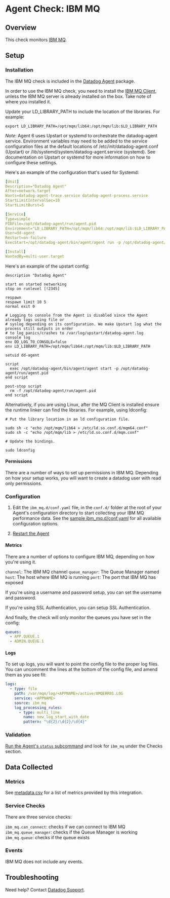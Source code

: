 # Agent Check: IBM MQ

## Overview

This check monitors [IBM MQ][1].

## Setup

### Installation

The IBM MQ check is included in the [Datadog Agent][2] package.

In order to use the IBM MQ check, you need to install the [IBM MQ Client][3], unless the IBM MQ server is already installed on the box. Take note of where you installed it.

Update your LD_LIBRARY_PATH to include the location of the libraries. For example:

```
export LD_LIBRARY_PATH=/opt/mqm/lib64:/opt/mqm/lib:$LD_LIBRARY_PATH
```

*Note*: Agent 6 uses Upstart or systemd to orchestrate the datadog-agent service. Environment variables may need to be added to the service configuration files at the default locations of /etc/init/datadog-agent.conf (Upstart) or /lib/systemd/system/datadog-agent.service (systemd). See documentation on Upstart or systemd for more information on how to configure these settings.

Here's an example of the configuration that's used for Systemd:

```yaml
[Unit]
Description="Datadog Agent"
After=network.target
Wants=datadog-agent-trace.service datadog-agent-process.service
StartLimitIntervalSec=10
StartLimitBurst=5

[Service]
Type=simple
PIDFile=/opt/datadog-agent/run/agent.pid
Environment="LD_LIBRARY_PATH=/opt/mqm/lib64:/opt/mqm/lib:$LD_LIBRARY_PATH"
User=dd-agent
Restart=on-failure
ExecStart=/opt/datadog-agent/bin/agent/agent run -p /opt/datadog-agent/run/agent.pid

[Install]
WantedBy=multi-user.target
```

Here's an example of the upstart config:

```
description "Datadog Agent"

start on started networking
stop on runlevel [!2345]

respawn
respawn limit 10 5
normal exit 0

# Logging to console from the Agent is disabled since the Agent already logs using file or
# syslog depending on its configuration. We make Upstart log what the process still outputs in order
# to log panics/crashes to /var/log/upstart/datadog-agent.log
console log
env DD_LOG_TO_CONSOLE=false
env LD_LIBRARY_PATH=/opt/mqm/lib64:/opt/mqm/lib:$LD_LIBRARY_PATH

setuid dd-agent

script
  exec /opt/datadog-agent/bin/agent/agent start -p /opt/datadog-agent/run/agent.pid
end script

post-stop script
  rm -f /opt/datadog-agent/run/agent.pid
end script
```

Alternatively, if you are using Linux, after the MQ Client is installed ensure the runtime linker can find the libraries. For example, using ldconfig:

```
# Put the library location in an ld configuration file.

sudo sh -c "echo /opt/mqm/lib64 > /etc/ld.so.conf.d/mqm64.conf"
sudo sh -c "echo /opt/mqm/lib > /etc/ld.so.conf.d/mqm.conf"

# Update the bindings.

sudo ldconfig
```

#### Permissions

There are a number of ways to set up permissions in IBM MQ. Depending on how your setup works, you will want to create a datadog user with read only permissions.


### Configuration

1. Edit the `ibm_mq.d/conf.yaml` file, in the `conf.d/` folder at the root of your
   Agent's configuration directory to start collecting your IBM MQ performance data.
   See the [sample ibm_mq.d/conf.yaml][4] for all available configuration options.

2. [Restart the Agent][5]

#### Metrics

There are a number of options to configure IBM MQ, depending on how you're using it.

`channel`: The IBM MQ channel
`queue_manager`: The Queue Manager named
`host`: The host where IBM MQ is running
`port`: The port that IBM MQ has exposed

If you're using a username and password setup, you can set the username and password.

If you're using SSL Authentication, you can setup SSL Authentication.

And finally, the check will only monitor the queues you have set in the config:

```yaml
queues:
  - APP.QUEUE.1
  - ADMIN.QUEUE.1
```

#### Logs

To set up logs, you will want to point the config file to the proper log files. You can uncomment the lines at the bottom of the config file, and amend them as you see fit:

```yaml
logs:
  - type: file
    path: /var/mqm/log/<APPNAME>/active/AMQERR01.LOG
    service: <APPNAME>
    source: ibm_mq
    log_processing_rules:
      - type: multi_line
        name: new_log_start_with_date
        pattern: "\d{2}/\d{2}/\d{4}"
```

### Validation

[Run the Agent's `status` subcommand][6] and look for `ibm_mq` under the Checks section.

## Data Collected

### Metrics

See [metadata.csv][8] for a list of metrics provided by this integration.

### Service Checks

There are three service checks:

`ibm_mq.can_connect`: checks if we can connect to IBM MQ
`ibm_mq.queue_manager`: checks if the Queue Manager is working
`ibm_mq.queue`: checks if the queue exists

### Events

IBM MQ does not include any events.

## Troubleshooting

Need help? Contact [Datadog Support][7].

[1]: https://www.ibm.com/products/mq
[2]: https://app.datadoghq.com/account/settings#agent
[3]: https://developer.ibm.com/messaging/mq-downloads/
[4]: https://github.com/DataDog/integrations-core/blob/master/ibm_mq/datadog_checks/ibm_mq/data/conf.yaml.example
[5]: https://docs.datadoghq.com/agent/faq/agent-commands/#start-stop-restart-the-agent
[6]: https://docs.datadoghq.com/agent/faq/agent-commands/#agent-status-and-information
[7]: https://docs.datadoghq.com/help/
[8]: https://github.com/DataDog/integrations-core/blob/master/oracle/metadata.csv
